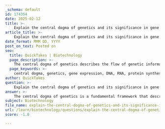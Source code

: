 ```yaml
---
_schema: default
id: 174354
date: 2025-02-12
title: >-
    Explain the central dogma of genetics and its significance in gene expression.
article_title: >-
    Explain the central dogma of genetics and its significance in gene expression.
date_format: MMM DD, YYYY
post_on_text: Posted on
seo:
  title: QuickTakes | Biotechnology
  page_description: >-
    The central dogma of genetics describes the flow of genetic information from DNA to RNA to protein, outlining the processes of transcription and translation, and their significance in gene expression, regulation, and applications in biotechnology and medicine.
  page_keywords: >-
    central dogma, genetics, gene expression, DNA, RNA, protein synthesis, transcription, translation, gene regulation, biotechnology, medicine, recombinant DNA technology, gene therapy
author: QuickTakes
question: >-
    Explain the central dogma of genetics and its significance in gene expression.
answer: >-
    The central dogma of genetics is a fundamental framework that describes the flow of genetic information within a biological system. It outlines how genetic information is transferred from DNA to RNA and subsequently translated into proteins. This process can be summarized as follows:\n\n$$\n\text{DNA} \xrightarrow{\text{Transcription}} \text{RNA} \xrightarrow{\text{Translation}} \text{Protein}\n$$\n\n### Significance in Gene Expression\n\n1. **Transcription**: The first step in gene expression is transcription, where a specific segment of DNA is copied into messenger RNA (mRNA). This process occurs in the nucleus of eukaryotic cells and in the cytoplasm of prokaryotic cells. The mRNA serves as a template that carries the genetic information necessary for protein synthesis.\n\n2. **Translation**: Following transcription, the mRNA is translated into a protein. This occurs in the ribosomes, where the sequence of nucleotides in the mRNA is read in sets of three (codons). Each codon corresponds to a specific amino acid, and transfer RNA (tRNA) molecules bring the appropriate amino acids to the ribosome, facilitating the assembly of the polypeptide chain.\n\n### Importance of the Central Dogma\n\n- **Understanding Cellular Functions**: The central dogma is crucial for understanding how genes are expressed and how they govern cellular functions. It explains the mechanisms by which genetic information is utilized to produce proteins, which are essential for various biological processes.\n\n- **Gene Regulation**: The central dogma also highlights the importance of gene regulation. Although all cells in an organism contain the same DNA, they can express different genes at different times, leading to the production of different proteins. This differential gene expression is vital for the development, differentiation, and adaptation of organisms.\n\n- **Biotechnology and Medicine**: Knowledge of the central dogma has significant implications in biotechnology and medicine. It underpins techniques such as gene cloning, recombinant DNA technology, and the development of gene therapies, which aim to correct genetic disorders by modifying gene expression.\n\nIn summary, the central dogma of genetics is a foundational concept that not only explains the flow of genetic information but also provides insights into the mechanisms of gene expression and regulation, which are essential for understanding biology and advancing medical science.
subject: Biotechnology
file_name: explain-the-central-dogma-of-genetics-and-its-significance-in-gene-expression.md
url: /learn/biotechnology/questions/explain-the-central-dogma-of-genetics-and-its-significance-in-gene-expression
score: -1.0

---
```


&nbsp;